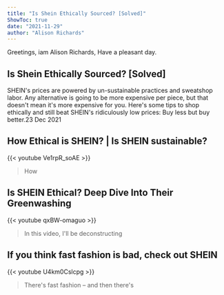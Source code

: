```yaml
---
title: "Is Shein Ethically Sourced? [Solved]"
ShowToc: true 
date: "2021-11-29"
author: "Alison Richards" 
---
```


Greetings, iam Alison Richards, Have a pleasant day.
## Is Shein Ethically Sourced? [Solved]
 SHEIN's prices are powered by un-sustainable practices and sweatshop labor. Any alternative is going to be more expensive per piece, but that doesn't mean it's more expensive for you. Here's some tips to shop ethically and still beat SHEIN's ridiculously low prices: Buy less but buy better.23 Dec 2021

## How Ethical is  SHEIN? | Is SHEIN sustainable?
{{< youtube Ve1rpR_soAE >}}
>How 

## Is SHEIN Ethical? Deep Dive Into Their Greenwashing
{{< youtube qxBW-omaguo >}}
>In this video, I'll be deconstructing 

## If you think fast fashion is bad, check out SHEIN
{{< youtube U4km0Cslcpg >}}
>There's fast fashion – and then there's 

